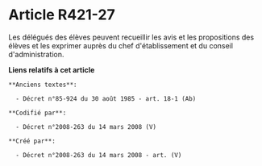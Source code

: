 # Article R421-27

Les délégués des élèves peuvent recueillir les avis et les propositions des élèves et les exprimer auprès du chef
d'établissement et du conseil d'administration.

**Liens relatifs à cet article**

	**Anciens textes**:

	  - Décret n°85-924 du 30 août 1985 - art. 18-1 (Ab)

	**Codifié par**:

	  - Décret n°2008-263 du 14 mars 2008 (V)

	**Créé par**:

	  - Décret n°2008-263 du 14 mars 2008 - art. (V)
